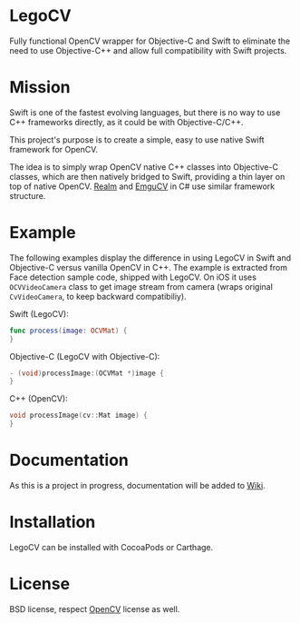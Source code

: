 # LegoCV

Fully functional OpenCV wrapper for Objective-C and Swift to eliminate the need to use Objective-C++ and allow full compatibility with Swift projects.

# Mission

Swift is one of the fastest evolving languages, but there is no way to use C++ frameworks directly, as it could be with Objective-C/C++.

This project's purpose is to create a simple, easy to use native Swift framework for OpenCV.

The idea is to simply wrap OpenCV native C++ classes into Objective-C classes, which are then natively bridged to Swift, providing a thin layer on top of native OpenCV. [Realm]() and [EmguCV]() in C# use similar framework structure.

# Example

The following examples display the difference in using LegoCV in Swift and Objective-C versus vanilla OpenCV in C++.
The example is extracted from Face detection sample code, shipped with LegoCV. On iOS it uses `OCVVideoCamera` class to get image stream from camera (wraps original `CvVideoCamera`, to keep backward compatibiliy).

Swift (LegoCV):
```swift
func process(image: OCVMat) {
}
```

Objective-C (LegoCV with Objective-C):
```objectivec
- (void)processImage:(OCVMat *)image {
}
```

C++ (OpenCV):
```cpp
void processImage(cv::Mat image) {
}
```

# Documentation

As this is a project in progress, documentation will be added to [Wiki]().

# Installation

LegoCV can be installed with CocoaPods or Carthage.

# License

BSD license, respect [OpenCV](https://github.com/opencv/opencv) license as well.
